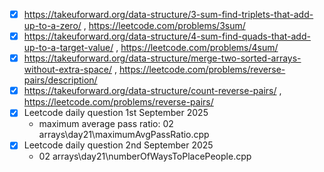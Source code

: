 - [x] https://takeuforward.org/data-structure/3-sum-find-triplets-that-add-up-to-a-zero/ , https://leetcode.com/problems/3sum/
- [x] https://takeuforward.org/data-structure/4-sum-find-quads-that-add-up-to-a-target-value/ , https://leetcode.com/problems/4sum/
- [x] https://takeuforward.org/data-structure/merge-two-sorted-arrays-without-extra-space/ , https://leetcode.com/problems/reverse-pairs/description/
- [x] https://takeuforward.org/data-structure/count-reverse-pairs/ , https://leetcode.com/problems/reverse-pairs/
- [x] Leetcode daily question 1st September 2025
    - maximum average pass ratio: 02 arrays\day21\maximumAvgPassRatio.cpp
- [x] Leetcode daily question 2nd September 2025
    - 02 arrays\day21\numberOfWaysToPlacePeople.cpp